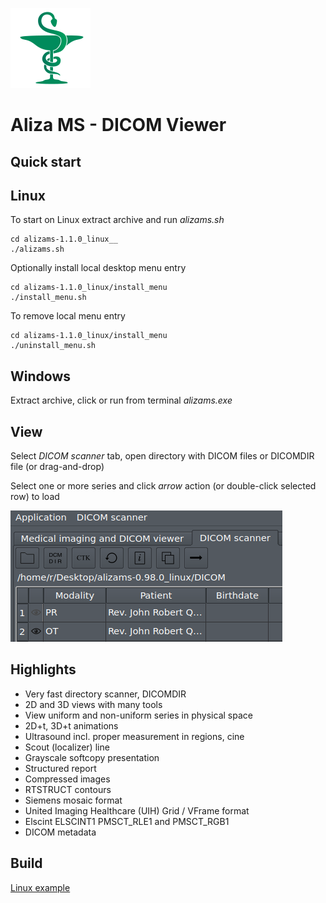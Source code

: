 ![Aliza MS](alizams/package/archive/install_menu/icons/hicolor/128x128/apps/alizams.png)

Aliza MS - DICOM Viewer
=======================

Quick start
-----------

Linux
-----

To start on Linux extract archive and run _alizams.sh_

```
cd alizams-1.1.0_linux__
./alizams.sh
```

Optionally install local desktop menu entry

```
cd alizams-1.1.0_linux/install_menu
./install_menu.sh
```

To remove local menu entry

```
cd alizams-1.1.0_linux/install_menu
./uninstall_menu.sh
```

Windows
-------

Extract archive, click or run from terminal _alizams.exe_

View
----

Select _DICOM scanner_ tab, open directory with DICOM files or DICOMDIR file (or drag-and-drop)

Select one or more series and click _arrow_ action (or double-click selected row) to load


![Open](alizams/package/art/start0.png)


Highlights
----------

 * Very fast directory scanner, DICOMDIR
 * 2D and 3D views with many tools
 * View uniform and non-uniform series in physical space
 * 2D+t, 3D+t animations
 * Ultrasound incl. proper measurement in regions, cine
 * Scout (localizer) line 
 * Grayscale softcopy presentation
 * Structured report
 * Compressed images
 * RTSTRUCT contours
 * Siemens mosaic format
 * United Imaging Healthcare (UIH) Grid / VFrame format
 * Elscint ELSCINT1 PMSCT_RLE1 and PMSCT_RGB1
 * DICOM metadata

Build
-----

[Linux example](https://github.com/AlizaMedicalImaging/AlizaMS/wiki)

